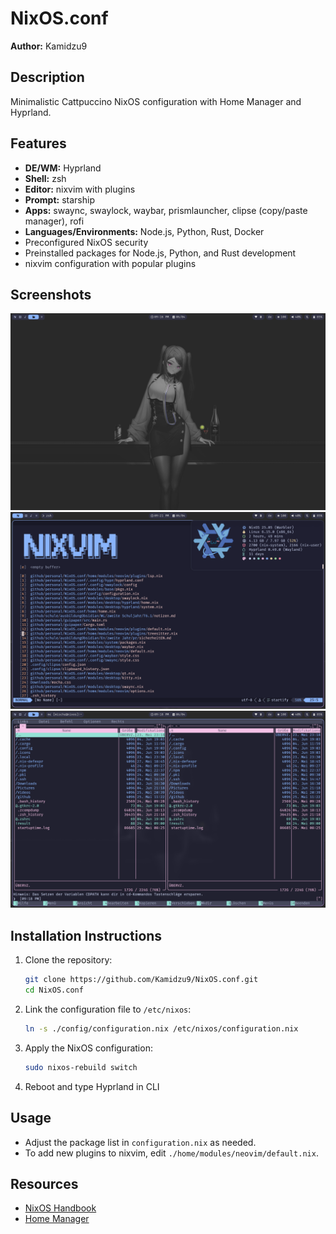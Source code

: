 # NixOS.conf

**Author:** Kamidzu9

## Description

Minimalistic Cattpuccino NixOS configuration with Home Manager and Hyprland.

## Features

- **DE/WM:** Hyprland
- **Shell:** zsh
- **Editor:** nixvim with plugins
- **Prompt:** starship
- **Apps:** swaync, swaylock, waybar, prismlauncher, clipse (copy/paste manager), rofi
- **Languages/Environments:** Node.js, Python, Rust, Docker
- Preconfigured NixOS security
- Preinstalled packages for Node.js, Python, and Rust development
- nixvim configuration with popular plugins

## Screenshots

![Hyprland Workspace](./assets/hyprland_workspace.png)
![nixvim in action](./assets/nixvim.png)
![Midnight Commander](./assets/mc.png)

## Installation Instructions

1. Clone the repository:
   ```bash
   git clone https://github.com/Kamidzu9/NixOS.conf.git
   cd NixOS.conf
   ```
2. Link the configuration file to `/etc/nixos`:

   ```bash
   ln -s ./config/configuration.nix /etc/nixos/configuration.nix
   ```

3. Apply the NixOS configuration:
   ```bash
   sudo nixos-rebuild switch
   ```
4. Reboot and type Hyprland in CLI

## Usage

- Adjust the package list in `configuration.nix` as needed.
- To add new plugins to nixvim, edit `./home/modules/neovim/default.nix`.

## Resources

- [NixOS Handbook](https://nixos.org/manual/nixos/stable/)
- [Home Manager](https://github.com/nix-community/home-manager)

